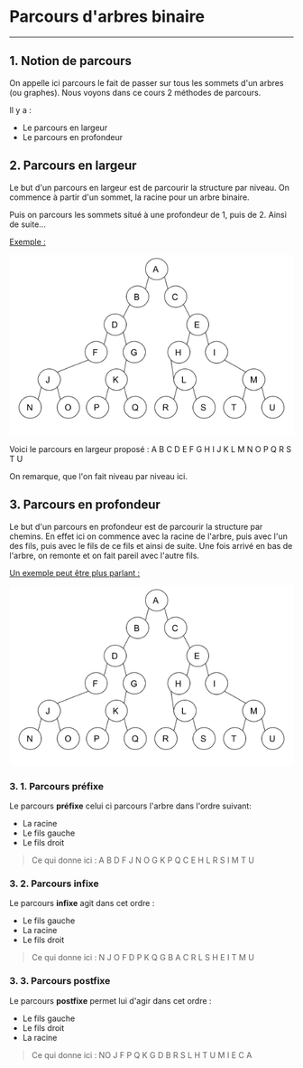 # Parcours d'arbres binaire

------

## 1. Notion de parcours

On appelle ici parcours le fait de passer sur tous les sommets d'un arbres (ou graphes). Nous voyons dans ce cours 2 méthodes de parcours.

Il y a : 

- Le parcours en largeur
- Le parcours en profondeur

## 2. Parcours en largeur

Le but d'un parcours en largeur est de parcourir la structure par niveau. On commence à partir d'un sommet, la racine pour un arbre binaire. 

Puis on parcours les sommets situé à une profondeur de 1, puis de 2. Ainsi de suite...

<u>Exemple :</u>

![](./Images/Arbre.png)

Voici le parcours en largeur proposé : A B C D E F G H I J K L M N O P Q R S T U

On remarque, que l'on fait niveau par niveau ici. 

## 3. Parcours en profondeur

Le but d'un parcours en profondeur est de parcourir la structure par chemins. En effet ici on commence avec la racine de l'arbre, puis avec l'un des fils, puis avec le fils de ce fils et ainsi de suite. Une fois arrivé en bas de l'arbre, on remonte et on fait pareil avec l'autre fils.

<u>Un exemple peut être plus parlant :</u>

![](./Images/Arbre.png)

### 3. 1. Parcours préfixe

Le parcours **préfixe** celui ci parcours l'arbre dans l'ordre suivant:

-  La racine
- Le fils gauche
- Le fils droit

> Ce qui donne ici : A B D F J N O G K P Q C E H L R S I M T U

### 3. 2. Parcours infixe

Le parcours **infixe** agit dans cet ordre :

- Le fils gauche
- La racine
- Le fils droit

> Ce qui donne ici : N J O F D P K Q G B A C R L S H E I T M U

### 3. 3. Parcours postfixe

Le parcours **postfixe** permet lui d'agir dans cet ordre :

- Le fils gauche
- Le fils droit
- La racine

> Ce qui donne ici : NO J F P Q K G D B R S L H T U M I E C A 
